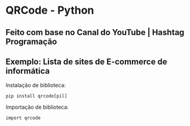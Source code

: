 # QRCode - Python
## Feito com base no Canal do YouTube | Hashtag Programação
## Exemplo: Lista de sites de E-commerce de informática

Instalação de biblioteca: <br>
```
pip install qrcode[pil]
```

Importação de biblioteca: <br>
```
import qrcode
```
